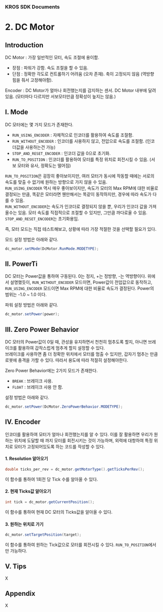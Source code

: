 ### KROS SDK Documents
# 2. DC Motor

## Introduction

DC Motor : 가장 일반적인 모터, 속도 조절에 용이함.

* 장점 : 파워가 강함. 속도 조절을 할 수 있음.
* 단점 : 정확한 각도로 컨트롤하기 어려움 (오차 존재). 축이 고정되지 않음 (역방향 힘을 줘서 고정해야함).
      
Encoder : DC Motor가 얼마나 회전했는지를 감지하는 센서. DC Motor 내부에 달려있음. (모터마다 다르지만 서보모터만큼 정확성이 높지는 않음.)
      
## I. Mode
DC 모터에는 몇 가지 모드가 존재한다.
* `RUN_USING_ENCODER` : 자체적으로 인코더를 활용하여 속도를 조절함.
* `RUN_WITHOUT_ENCODER` : 인코더를 사용하지 않고, 전압으로 속도를 조절함. (인코더값을 사용하는건 가능)
* `STOP_AND_RESET_ENCODER` : 인코더 값을 0으로 초기화.
* `RUN_TO_POSITION` : 인코더를 활용하여 모터를 특정 위치로 회전시킬 수 있음. (서보 모터와 유사, 정확도는 떨어짐)
      
`RUN_TO_POSITION`은 굉장히 좋아보이지만, 여러 모터가 동시에 작동할 때에는 서로의 속도를 맞출 수 없기에 원하는 방향으로 가지 않을 수 있음.      
`RUN_USING_ENCODER` 역시 매우 좋아보이지만, 속도가 모터의 Max RPM에 대한 비율로 결정되는 만큼, 똑같은 모터라면 웬만해서는 똑같이 동작하지만, 경우에 따라 속도가 다를 수 있음.      
`RUN_WITHOUT_ENCODER`는 속도가 인코더로 결정되지 않을 뿐, 우리가 인코더 값을 가져올수는 있음. 모터 속도를 직접적으로 조절할 수 있지만, 그만큼 까다로울 수 있음.      
`STOP_AND_RESET_ENCODER`는 초기화용임.      
      
즉, 모터 모드는 직접 테스트해보고, 상황에 따라 가장 적절한 것을 선택할 필요가 있다.
      
모드 설정 방법은 아래와 같다.
```java
dc_motor.setMode(DcMotor.RunMode.MODETYPE);
```

## II. PowerTi
DC 모터는 Power값을 통하여 구동된다. 0는 정지, +는 정방향, -는 역방향이다. 
위에서 설명했듯이, `RUN_WITHOUT_ENCODER` 모드이면, Power값이 전압값으로 동작하고, `RUN_USING_ENCODER` 모드이면 Max RPM에 대한 비율로 속도가 결정된다.
Power의 범위는 -1.0 ~ 1.0 이다.

파워 설정 방법은 아래와 같다.
```java
dc_motor.setPower(power);
```

## III. Zero Power Behavior
DC 모터의 Power값이 0일 때, 관성을 유지하면서 천천히 멈추도록 할지, 아니면 브레이크를 활용하여 갑작스럽게 멈추게 할지 설정할 수 있다.      
브레이크를 사용하면 좀 더 정확한 위치에서 모터를 멈출 수 있지만, 갑자기 멈추는 만큼 로봇에 충격을 가할 수 있다. 따라서 용도에 따라 적절히 설정해야한다.      

Zero Power Behavior에는 2가지 모드가 존재한다.
* `BREAK` : 브레이크 사용.
* `FLOAT` : 브레이크 사용 안 함.

설정 방법은 아래와 같다.
```java
dc_motor.setPower(DcMotor.ZeroPowerBehavior.MODETYPE);
```

## IV. Encoder
인코더를 활용하여 모터가 얼마나 회전했는지를 알 수 있다. 이를 잘 활용하면 우리가 원하는 위치에 도달할 때 까지 모터를 회전시키는 것이 가능하며, 
외력에 대항하여 특정 위치로 모터가 고정되어있도록 하는 코드를 작성할 수 있다.

#### 1. Resolution 알아오기
```java
double ticks_per_rev = dc_motor.getMotorType().getTicksPerRev();
```
이 함수를 통하여 1회전 당 Tick 수를 알아올 수 있다. 

#### 2. 현재 Ticks값 알아오기
```java
int tick = dc_motor.getCurrentPosition();
```
이 함수를 통하여 현재 DC 모터의 Ticks값을 알아올 수 있다.

#### 3. 원하는 위치로 가기
```java
dc_motor.setTargetPosition(target);
```
이 함수를 통하여 원하는 Tick값으로 모터를 회전시킬 수 있다. `RUN_TO_POSITION`에서만 가능하다.

## V. Tips
X

## Appendix
X
